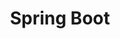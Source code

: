 ---
title: Spring Boot
description: Spring Boot studies
image: /cover/springboot.png
weight: 2

# Badge style
style:
  background: "#59886B"
  color: "#fff"
---